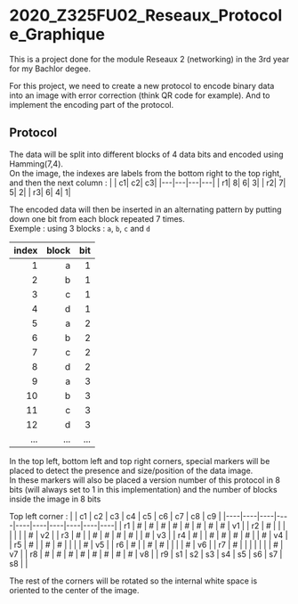 # 2020_Z325FU02_Reseaux_Protocole_Graphique
This is a project done for the module Reseaux 2 (networking) in the 3rd year for my Bachlor degee.

For this project, we need to create a new protocol to encode binary data into an image with error correction (think QR code for example). And to implement the encoding part of the protocol.

## Protocol
The data will be split into different blocks of 4 data bits and encoded using Hamming(7,4).  
On the image, the indexes are labels from the bottom right to the top right, and then the next column :
|   | c1| c2| c3|
|---|---|---|---|
| r1|  8|  6|  3|
| r2|  7|  5|  2|
| r3|  6|  4|  1|

The encoded data will then be inserted in an alternating pattern by putting down one bit from each block repeated 7 times.  
Exemple : using 3 blocks : `a`, `b`, `c` and `d`

|index|block| bit |
|----:|----:|----:|
|    1|    a|    1|
|    2|    b|    1|
|    3|    c|    1|
|    4|    d|    1|
|    5|    a|    2|
|    6|    b|    2|
|    7|    c|    2|
|    8|    d|    2|
|    9|    a|    3|
|   10|    b|    3|
|   11|    c|    3|
|   12|    d|    3|
| ... | ... | ... |

In the top left, bottom left and top right corners, special markers will be placed to detect the presence and size/position of the data image.  
In these markers will also be placed a version number of this protocol in 8 bits (will always set to 1 in this implementation) and the number of blocks inside the image in 8 bits

Top left corner :
|    | c1 | c2 | c3 | c4 | c5 | c6 | c7 | c8 | c9 |
|----|----|----|----|----|----|----|----|----|----|
| r1 |  # |  # |  # |  # |  # |  # |  # |  # | v1 |
| r2 |  # |    |    |    |    |    |    |  # | v2 |
| r3 |  # |    |  # |  # |  # |  # |    |  # | v3 |
| r4 |  # |    |  # |  # |  # |  # |    |  # | v4 |
| r5 |  # |    |  # |  # |    |    |    |  # | v5 |
| r6 |  # |    |  # |  # |    |    |    |  # | v6 |
| r7 |  # |    |    |    |    |    |    |  # | v7 |
| r8 |  # |  # |  # |  # |  # |  # |  # |  # | v8 |
| r9 | s1 | s2 | s3 | s4 | s5 | s6 | s7 | s8 |    |

The rest of the corners will be rotated so the internal white space is oriented to the center of the image.
